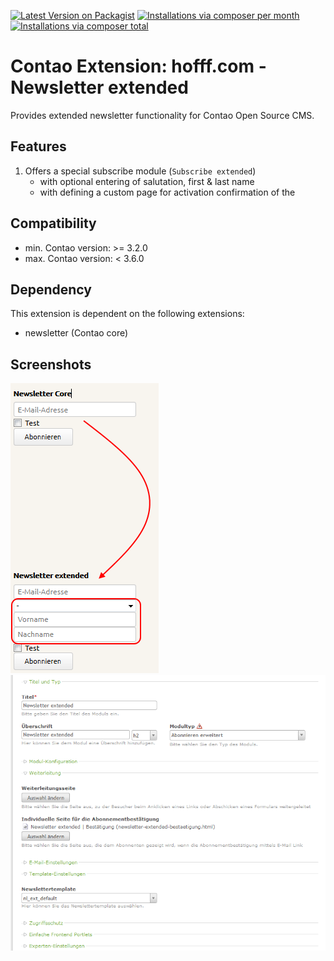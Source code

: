 [![Latest Version on Packagist](http://img.shields.io/packagist/v/hofff/contao-newsletter-extended.svg?style=flat)](https://packagist.org/packages/hofff/contao-newsletter-extended)
[![Installations via composer per month](http://img.shields.io/packagist/dm/hofff/contao-newsletter-extended.svg?style=flat)](https://packagist.org/packages/hofff/contao-newsletter-extended)
[![Installations via composer total](http://img.shields.io/packagist/dt/hofff/contao-newsletter-extended.svg?style=flat)](https://packagist.org/packages/hofff/contao-newsletter-extended)

# Contao Extension: hofff.com - Newsletter extended

Provides extended newsletter functionality for Contao Open Source CMS.


## Features

1. Offers a special subscribe module (`Subscribe extended`)
    - with optional entering of salutation, first & last name
    - with defining a custom page for activation confirmation of the

## Compatibility

- min. Contao version: >= 3.2.0
- max. Contao version: <  3.6.0


## Dependency

This extension is dependent on the following extensions:

- newsletter (Contao core)

## Screenshots

![Module 'Subscribe extended' in front end](screenshot_subscribe-extended-fe.png)
![Module: 'Subscribe extended' in back end](screenshot_subscribe-extended-be.png)
